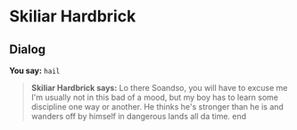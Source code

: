 # Skiliar Hardbrick


## Dialog

**You say:** `hail`



>**Skiliar Hardbrick says:** Lo there Soandso, you will have to excuse me I'm usually not in this bad of a mood, but my boy has to learn some discipline one way or another. He thinks he's stronger than he is and wanders off by himself in dangerous lands all da time.
end
